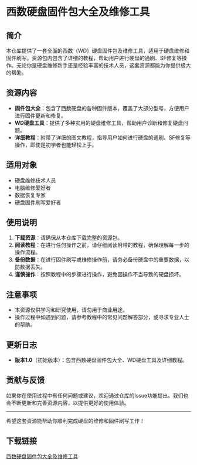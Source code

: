 # 西数硬盘固件包大全及维修工具

## 简介
本仓库提供了一套全面的西数（WD）硬盘固件包及维修工具，适用于硬盘维修和固件刷写。资源包内包含了详细的教程，帮助用户进行硬盘的通刷、SF修复等操作。无论你是硬盘维修新手还是经验丰富的技术人员，这套资源都能为你提供极大的帮助。

## 资源内容
- **固件包大全**：包含了西数硬盘的各种固件版本，覆盖了大部分型号，方便用户进行固件更新和修复。
- **WD硬盘工具**：提供了多种实用的硬盘维修工具，帮助用户诊断和修复硬盘问题。
- **详细教程**：附带了详细的图文教程，指导用户如何进行硬盘的通刷、SF修复等操作，即使是初学者也能轻松上手。

## 适用对象
- 硬盘维修技术人员
- 电脑维修爱好者
- 数据恢复专家
- 硬盘固件刷写爱好者

## 使用说明
1. **下载资源**：请确保从本仓库下载完整的资源包。
2. **阅读教程**：在进行任何操作之前，请仔细阅读附带的教程，确保理解每一步的操作流程。
3. **备份数据**：在进行固件刷写或维修操作前，请务必备份硬盘中的重要数据，以防数据丢失。
4. **谨慎操作**：按照教程中的步骤进行操作，避免因操作不当导致的硬盘损坏。

## 注意事项
- 本资源仅供学习和研究使用，请勿用于商业用途。
- 操作过程中如遇到问题，请参考教程中的常见问题解答部分，或寻求专业人士的帮助。

## 更新日志
- **版本1.0**（初始版本）：包含西数硬盘固件包大全、WD硬盘工具及详细教程。

## 贡献与反馈
如果你在使用过程中有任何问题或建议，欢迎通过仓库的Issue功能提出。我们也会不断更新和完善资源内容，以提供更好的使用体验。

---

希望这套资源能帮助你顺利完成硬盘的维修和固件刷写工作！

## 下载链接

[西数硬盘固件包大全及维修工具](https://pan.quark.cn/s/23b89843b318)